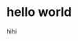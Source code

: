 <!--
title : 안녕하세요우
category : design
date : 2022-01-10
summary : 요약222
thumb : //tympanus.net/Development/ThumbnailGridAnimations/img/2.jpg
-->

# hello world

hihi